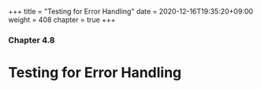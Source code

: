 +++
title = "Testing for Error Handling"
date = 2020-12-16T19:35:20+09:00
weight = 408
chapter = true
+++

### Chapter 4.8

# Testing for Error Handling
